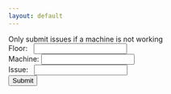 ```yaml
---
layout: default
---
```

<title>Perot Museum Issue Tracker</title>
Only submit issues if a machine is not working

<form action="https://formspree.io/ethanhelfman@outlook.com" method="POST">
  Floor:
  &nbsp;&nbsp;<input type="text" name="floor">
  <br>
  Machine:
  <input type="text" name="machine">
  <br>
  Issue:
  &nbsp;&nbsp;<input type="text" name="issue">
  <br>
  <input type="submit" value="Submit">
</form>

